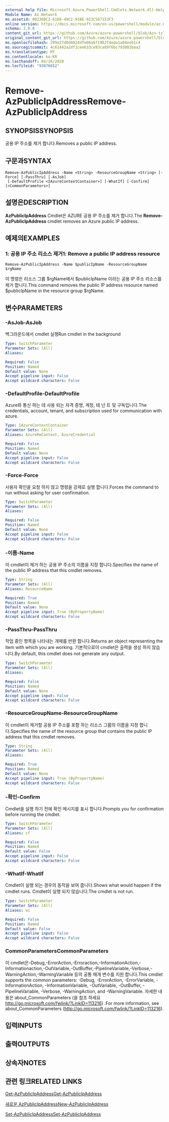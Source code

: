 ```yaml
---
external help file: Microsoft.Azure.PowerShell.Cmdlets.Network.dll-Help.xml
Module Name: Az.Network
ms.assetid: 00236BC2-61D8-49C2-91BE-923C567153F3
online version: https://docs.microsoft.com/en-us/powershell/module/az.network/remove-azpublicipaddress
schema: 2.0.0
content_git_url: https://github.com/Azure/azure-powershell/blob/Azs-tzl/src/Network/Network/help/Remove-AzPublicIpAddress.md
original_content_git_url: https://github.com/Azure/azure-powershell/blob/Azs-tzl/src/Network/Network/help/Remove-AzPublicIpAddress.md
ms.openlocfilehash: 299e27d0d4824dfe06a6f1982f4eda1a04eeb1c4
ms.sourcegitcommit: 4c61442a2df1cee633ce93cad9f6bc793803baa2
ms.translationtype: MT
ms.contentlocale: ko-KR
ms.lasthandoff: 04/16/2020
ms.locfileid: "93876652"
---
```

# <span data-ttu-id="cac75-101">Remove-AzPublicIpAddress</span><span class="sxs-lookup"><span data-stu-id="cac75-101">Remove-AzPublicIpAddress</span></span>

## <span data-ttu-id="cac75-102">SYNOPSIS</span><span class="sxs-lookup"><span data-stu-id="cac75-102">SYNOPSIS</span></span>
<span data-ttu-id="cac75-103">공용 IP 주소를 제거 합니다.</span><span class="sxs-lookup"><span data-stu-id="cac75-103">Removes a public IP address.</span></span>

## <span data-ttu-id="cac75-104">구문과</span><span class="sxs-lookup"><span data-stu-id="cac75-104">SYNTAX</span></span>

```
Remove-AzPublicIpAddress -Name <String> -ResourceGroupName <String> [-Force] [-PassThru] [-AsJob]
 [-DefaultProfile <IAzureContextContainer>] [-WhatIf] [-Confirm] [<CommonParameters>]
```

## <span data-ttu-id="cac75-105">설명은</span><span class="sxs-lookup"><span data-stu-id="cac75-105">DESCRIPTION</span></span>
<span data-ttu-id="cac75-106">**AzPublicIpAddress** Cmdlet은 AZURE 공용 IP 주소를 제거 합니다.</span><span class="sxs-lookup"><span data-stu-id="cac75-106">The **Remove-AzPublicIpAddress** cmdlet removes an Azure public IP address.</span></span>

## <span data-ttu-id="cac75-107">예제의</span><span class="sxs-lookup"><span data-stu-id="cac75-107">EXAMPLES</span></span>

### <span data-ttu-id="cac75-108">1: 공용 IP 주소 리소스 제거</span><span class="sxs-lookup"><span data-stu-id="cac75-108">1: Remove a public IP address resource</span></span>
```
Remove-AzPublicIpAddress -Name $publicIpName -ResourceGroupName $rgName
```

<span data-ttu-id="cac75-109">이 명령은 리소스 그룹 $rgName에서 $publicIpName 이라는 공용 IP 주소 리소스를 제거 합니다.</span><span class="sxs-lookup"><span data-stu-id="cac75-109">This command removes the public IP address resource named $publicIpName in the resource group $rgName.</span></span>

## <span data-ttu-id="cac75-110">변수</span><span class="sxs-lookup"><span data-stu-id="cac75-110">PARAMETERS</span></span>

### <span data-ttu-id="cac75-111">-AsJob</span><span class="sxs-lookup"><span data-stu-id="cac75-111">-AsJob</span></span>
<span data-ttu-id="cac75-112">백그라운드에서 cmdlet 실행</span><span class="sxs-lookup"><span data-stu-id="cac75-112">Run cmdlet in the background</span></span>

```yaml
Type: SwitchParameter
Parameter Sets: (All)
Aliases: 

Required: False
Position: Named
Default value: None
Accept pipeline input: False
Accept wildcard characters: False
```

### <span data-ttu-id="cac75-113">-DefaultProfile</span><span class="sxs-lookup"><span data-stu-id="cac75-113">-DefaultProfile</span></span>
<span data-ttu-id="cac75-114">Azure와 통신 하는 데 사용 되는 자격 증명, 계정, 테 넌 트 및 구독입니다.</span><span class="sxs-lookup"><span data-stu-id="cac75-114">The credentials, account, tenant, and subscription used for communication with azure.</span></span>

```yaml
Type: IAzureContextContainer
Parameter Sets: (All)
Aliases: AzureRmContext, AzureCredential

Required: False
Position: Named
Default value: None
Accept pipeline input: False
Accept wildcard characters: False
```

### <span data-ttu-id="cac75-115">-Force</span><span class="sxs-lookup"><span data-stu-id="cac75-115">-Force</span></span>
<span data-ttu-id="cac75-116">사용자 확인을 요청 하지 않고 명령을 강제로 실행 합니다.</span><span class="sxs-lookup"><span data-stu-id="cac75-116">Forces the command to run without asking for user confirmation.</span></span>

```yaml
Type: SwitchParameter
Parameter Sets: (All)
Aliases: 

Required: False
Position: Named
Default value: None
Accept pipeline input: False
Accept wildcard characters: False
```

### <span data-ttu-id="cac75-117">-이름</span><span class="sxs-lookup"><span data-stu-id="cac75-117">-Name</span></span>
<span data-ttu-id="cac75-118">이 cmdlet이 제거 하는 공용 IP 주소의 이름을 지정 합니다.</span><span class="sxs-lookup"><span data-stu-id="cac75-118">Specifies the name of the public IP address that this cmdlet removes.</span></span>

```yaml
Type: String
Parameter Sets: (All)
Aliases: ResourceName

Required: True
Position: Named
Default value: None
Accept pipeline input: True (ByPropertyName)
Accept wildcard characters: False
```

### <span data-ttu-id="cac75-119">-PassThru</span><span class="sxs-lookup"><span data-stu-id="cac75-119">-PassThru</span></span>
<span data-ttu-id="cac75-120">작업 중인 항목을 나타내는 개체를 반환 합니다.</span><span class="sxs-lookup"><span data-stu-id="cac75-120">Returns an object representing the item with which you are working.</span></span>
<span data-ttu-id="cac75-121">기본적으로이 cmdlet은 출력을 생성 하지 않습니다.</span><span class="sxs-lookup"><span data-stu-id="cac75-121">By default, this cmdlet does not generate any output.</span></span>

```yaml
Type: SwitchParameter
Parameter Sets: (All)
Aliases: 

Required: False
Position: Named
Default value: None
Accept pipeline input: False
Accept wildcard characters: False
```

### <span data-ttu-id="cac75-122">-ResourceGroupName</span><span class="sxs-lookup"><span data-stu-id="cac75-122">-ResourceGroupName</span></span>
<span data-ttu-id="cac75-123">이 cmdlet이 제거할 공용 IP 주소를 포함 하는 리소스 그룹의 이름을 지정 합니다.</span><span class="sxs-lookup"><span data-stu-id="cac75-123">Specifies the name of the resource group that contains the public IP address that this cmdlet removes.</span></span>

```yaml
Type: String
Parameter Sets: (All)
Aliases: 

Required: True
Position: Named
Default value: None
Accept pipeline input: True (ByPropertyName)
Accept wildcard characters: False
```

### <span data-ttu-id="cac75-124">-확인</span><span class="sxs-lookup"><span data-stu-id="cac75-124">-Confirm</span></span>
<span data-ttu-id="cac75-125">Cmdlet을 실행 하기 전에 확인 메시지를 표시 합니다.</span><span class="sxs-lookup"><span data-stu-id="cac75-125">Prompts you for confirmation before running the cmdlet.</span></span>

```yaml
Type: SwitchParameter
Parameter Sets: (All)
Aliases: cf

Required: False
Position: Named
Default value: False
Accept pipeline input: False
Accept wildcard characters: False
```

### <span data-ttu-id="cac75-126">-WhatIf</span><span class="sxs-lookup"><span data-stu-id="cac75-126">-WhatIf</span></span>
<span data-ttu-id="cac75-127">Cmdlet이 실행 되는 경우의 동작을 보여 줍니다.</span><span class="sxs-lookup"><span data-stu-id="cac75-127">Shows what would happen if the cmdlet runs.</span></span>
<span data-ttu-id="cac75-128">Cmdlet이 실행 되지 않습니다.</span><span class="sxs-lookup"><span data-stu-id="cac75-128">The cmdlet is not run.</span></span>

```yaml
Type: SwitchParameter
Parameter Sets: (All)
Aliases: wi

Required: False
Position: Named
Default value: False
Accept pipeline input: False
Accept wildcard characters: False
```

### <span data-ttu-id="cac75-129">CommonParameters</span><span class="sxs-lookup"><span data-stu-id="cac75-129">CommonParameters</span></span>
<span data-ttu-id="cac75-130">이 cmdlet은-Debug,-ErrorAction,-Erroraction,-InformationAction,-Informationaction,-OutVariable,-OutBuffer,-PipelineVariable,-Verbose,-WarningAction,-WarningVariable 등의 공통 매개 변수를 지원 합니다.</span><span class="sxs-lookup"><span data-stu-id="cac75-130">This cmdlet supports the common parameters: -Debug, -ErrorAction, -ErrorVariable, -InformationAction, -InformationVariable, -OutVariable, -OutBuffer, -PipelineVariable, -Verbose, -WarningAction, and -WarningVariable.</span></span> <span data-ttu-id="cac75-131">자세한 내용은 about_CommonParameters (을 참조 하세요 http://go.microsoft.com/fwlink/?LinkID=113216) .</span><span class="sxs-lookup"><span data-stu-id="cac75-131">For more information, see about_CommonParameters (http://go.microsoft.com/fwlink/?LinkID=113216).</span></span>

## <span data-ttu-id="cac75-132">입력</span><span class="sxs-lookup"><span data-stu-id="cac75-132">INPUTS</span></span>

## <span data-ttu-id="cac75-133">출력</span><span class="sxs-lookup"><span data-stu-id="cac75-133">OUTPUTS</span></span>

## <span data-ttu-id="cac75-134">상속자</span><span class="sxs-lookup"><span data-stu-id="cac75-134">NOTES</span></span>

## <span data-ttu-id="cac75-135">관련 링크</span><span class="sxs-lookup"><span data-stu-id="cac75-135">RELATED LINKS</span></span>

[<span data-ttu-id="cac75-136">Get-AzPublicIpAddress</span><span class="sxs-lookup"><span data-stu-id="cac75-136">Get-AzPublicIpAddress</span></span>](./Get-AzPublicIpAddress.md)

[<span data-ttu-id="cac75-137">새로운 AzPublicIpAddress</span><span class="sxs-lookup"><span data-stu-id="cac75-137">New-AzPublicIpAddress</span></span>](./New-AzPublicIpAddress.md)

[<span data-ttu-id="cac75-138">Set-AzPublicIpAddress</span><span class="sxs-lookup"><span data-stu-id="cac75-138">Set-AzPublicIpAddress</span></span>](./Set-AzPublicIpAddress.md)


